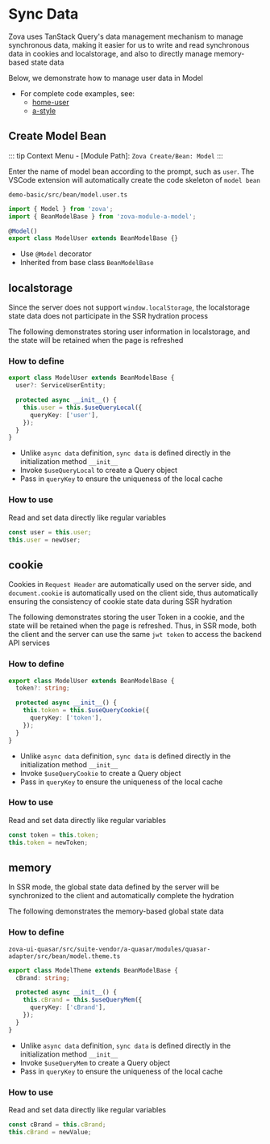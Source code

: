 # Sync Data

Zova uses TanStack Query's data management mechanism to manage synchronous data, making it easier for us to write and read synchronous data in cookies and localstorage, and also to directly manage memory-based state data

Below, we demonstrate how to manage user data in Model

- For complete code examples, see:
  - [home-user](https://github.com/cabloy/zova/blob/main/zova-dev/src/suite/a-home/modules/home-user/src/bean/model.user.ts)
  - [a-style](https://github.com/cabloy/zova/blob/main/zova-dev/src/suite-vendor/a-zova/modules/a-style/src/bean/bean.theme.ts)

## Create Model Bean

::: tip
Context Menu - [Module Path]: `Zova Create/Bean: Model`
:::

Enter the name of model bean according to the prompt, such as `user`. The VSCode extension will automatically create the code skeleton of `model bean`

`demo-basic/src/bean/model.user.ts`

```typescript
import { Model } from 'zova';
import { BeanModelBase } from 'zova-module-a-model';

@Model()
export class ModelUser extends BeanModelBase {}
```

- Use `@Model` decorator
- Inherited from base class `BeanModelBase`

## localstorage

Since the server does not support `window.localStorage`, the localstorage state data does not participate in the SSR hydration process

The following demonstrates storing user information in localstorage, and the state will be retained when the page is refreshed

### How to define

```typescript
export class ModelUser extends BeanModelBase {
  user?: ServiceUserEntity;

  protected async __init__() {
    this.user = this.$useQueryLocal({
      queryKey: ['user'],
    });
  }
}
```

- Unlike `async data` definition, `sync data` is defined directly in the initialization method `__init__`
- Invoke `$useQueryLocal` to create a Query object
- Pass in `queryKey` to ensure the uniqueness of the local cache

### How to use

Read and set data directly like regular variables

```typescript
const user = this.user;
this.user = newUser;
```

## cookie

Cookies in `Request Header` are automatically used on the server side, and `document.cookie` is automatically used on the client side, thus automatically ensuring the consistency of cookie state data during SSR hydration

The following demonstrates storing the user Token in a cookie, and the state will be retained when the page is refreshed. Thus, in SSR mode, both the client and the server can use the same `jwt token` to access the backend API services

### How to define

```typescript
export class ModelUser extends BeanModelBase {
  token?: string;

  protected async __init__() {
    this.token = this.$useQueryCookie({
      queryKey: ['token'],
    });
  }
}
```

- Unlike `async data` definition, `sync data` is defined directly in the initialization method `__init__`
- Invoke `$useQueryCookie` to create a Query object
- Pass in `queryKey` to ensure the uniqueness of the local cache

### How to use

Read and set data directly like regular variables

```typescript
const token = this.token;
this.token = newToken;
```

## memory

In SSR mode, the global state data defined by the server will be synchronized to the client and automatically complete the hydration

The following demonstrates the memory-based global state data

### How to define

`zova-ui-quasar/src/suite-vendor/a-quasar/modules/quasar-adapter/src/bean/model.theme.ts`

```typescript
export class ModelTheme extends BeanModelBase {
  cBrand: string;

  protected async __init__() {
    this.cBrand = this.$useQueryMem({
      queryKey: ['cBrand'],
    });
  }
}
```

- Unlike `async data` definition, `sync data` is defined directly in the initialization method `__init__`
- Invoke `$useQueryMem` to create a Query object
- Pass in `queryKey` to ensure the uniqueness of the local cache

### How to use

Read and set data directly like regular variables

```typescript
const cBrand = this.cBrand;
this.cBrand = newValue;
```
